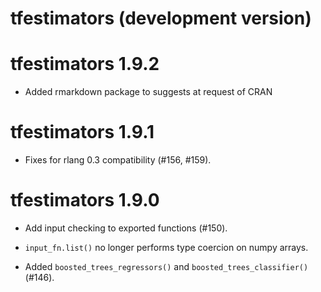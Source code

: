 # tfestimators (development version)

# tfestimators 1.9.2

* Added rmarkdown package to suggests at request of CRAN

# tfestimators 1.9.1

* Fixes for rlang 0.3 compatibility (#156, #159).

# tfestimators 1.9.0

* Add input checking to exported functions (#150).

* `input_fn.list()` no longer performs type coercion on numpy arrays.

* Added `boosted_trees_regressors()` and `boosted_trees_classifier()` (#146).
